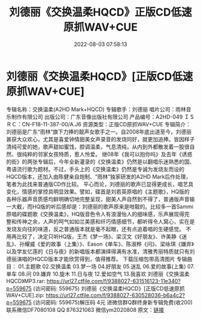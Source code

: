 ﻿---
title: 刘德丽《交换温柔HQCD》正版CD低速原抓WAV+CUE
date: 2022-08-03 07:58:13
categories: 新碟专辑、稀有等精品
tags: 华语中文
---
# 刘德丽《交换温柔HQCD》[正版CD低速原抓WAV+CUE]

专辑名称：交换温柔(A2HD Mark+HQCD)
专辑歌手：刘德丽
唱片公司：雨林音乐制作有限公司
出版公司：广东音像出版社有限公司
产品编号：A2HD-049
ＩＳＲＣ：CN-F18-11-387-00/A.J6
资源类型：正版CD原抓WAV+CUE
专辑简介：
刘德丽是广东“雨林”旗下力捧的靓声女歌手之一。自2008年底出道至今，刘德丽甚获大众欢心，尤其是喜爱钟情甜美女声录音的发烧同好，就更加追捧。皆因样子清纯可爱的她，歌声甜如蜜饯，腔调温柔，气息清纯，从内到外都散发着一股很自然、很纯粹的邻家女孩特质，惹人怜爱。
继08年《我可以抱你吗》及去年《诱惑的街》的两张专辑后，今年全新灌录的《交换温柔》仍然是以翻唱乐迷熟悉的国、粤语流行歌为题材。不过，手头上的《交换温柔》仍然是专诚为发烧友而设的HQCD版本，还加入由陈健亲自炮制、“雨林”独家研发的A2HD
Mark后作处理，笔者为此找来普通版CD作比较。
平心而论，刘德丽的歌声已显得更成长，唱艺具变化，情感的掌控具明显效果。譬如，碟首是刘若英原唱的《主题歌》，HQ版的各种乐器声音质感均鲜明确切地完整呈现，甜美人声自然到不得了，普通版声音输一大截，而HQ版的听后感却是：刘德丽的歌声原来是咁靓的。比较多一首Sammi原唱的碟题歌《交换温柔》，HQ版音色令人有浪漫怡人的细味感，乐声展现得完整和传神之余，人声的呵气如如兰美感和纤巧情感细节，都听得令人窝心，实在是发烧友向往的味道，反之普通版本就是毫不起眼，还有点追着唱的生硬感觉。
不用再比较了，决定只听HQ版，王杰《梦一场》、梁汉文《好朋友》、许美静《迷乱》、孙耀威《爱的故事（上集）》、Eason《单车》、陈淑桦《问》、梁咏琪《嫌弃》以及学友忆莲的《日与夜》的新唱版本都演绎得满有水准，清雅秀丽特质就只有刘德丽演唱的HQCD版本才能欣赏得到，值得推荐。
下载压缩包带高清图片
专辑曲目：
01.主题歌
02.交换温柔
03.梦一场
04.好朋友
05.迷乱
06.爱的故事(上集)
07.单车
08.问
09.嫌弃
10.旋木
11.日与夜
12.爱如空气
13.我喜欢
刘德丽《交换温柔HQCD》MP3.rar: https://url27.ctfile.com/f/9388027-631516123-11e340?p=559675
(访问密码: 559675)
刘德丽《交换温柔HQCD》[正版CD低速原抓WAV+CUE].zip: https://url27.ctfile.com/f/9388027-630528036-b6a4c2?p=559675
(访问密码: 559675)解压码 4元
进微信群Q群终身新专辑免费(收200)
联系微信DF7080108 QQ 876321063
微信ym2020808
原文：[链接](https://blog.sina.com.cn/s/blog_1647c7e7601030yo0.html)